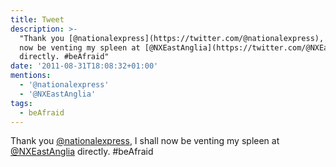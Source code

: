 ```yaml
---
title: Tweet
description: >-
  "Thank you [@nationalexpress](https://twitter.com/@nationalexpress), I shall
  now be venting my spleen at [@NXEastAnglia](https://twitter.com/@NXEastAnglia)
  directly. #beAfraid"
date: '2011-08-31T18:08:32+01:00'
mentions:
  - '@nationalexpress'
  - '@NXEastAnglia'
tags:
  - beAfraid
---
```

Thank you [@nationalexpress](https://twitter.com/@nationalexpress), I shall now be venting my spleen at [@NXEastAnglia](https://twitter.com/@NXEastAnglia) directly. #beAfraid
